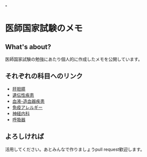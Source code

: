 "
# 医師国家試験のメモ

## What's about?
医師国家試験の勉強にあたり個人的に作成したメモを公開しています。

## それぞれの科目へのリンク

* [肝胆膵](/sub/HBP.md)
* [遺伝性疾患](/sub/heardity.md)
* [血液-造血器疾患](/sub/hematopoietic.md)
* [免疫アレルギー](/sub/Immune.md)
* [神経内科](/sub/neurology.md)
* [呼吸器](/sub/respiratory.md)

## よろしければ
活用してください。あとみんなで作りましょうpull request歓迎します。